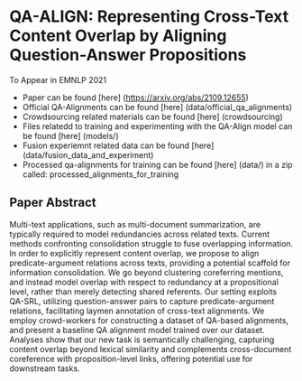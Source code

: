 # QA-ALIGN: Representing Cross-Text Content Overlap by Aligning Question-Answer Propositions
To Appear in EMNLP 2021

* Paper can be found [here] (https://arxiv.org/abs/2109.12655)
* Official QA-Alignments can be found [here] (data/official_qa_alignments)
* Crowdsourcing related materials can be found [here] (crowdsourcing)
* Files relatedd to training and experimenting with the QA-Align model can be found [here] (models/)
* Fusion experiemnt related data can be found [here] (data/fusion_data_and_experiment)
* Processed qa-alignments for training can be found [here] (data/) in a zip called: processed_alignments_for_training


## Paper Abstract
Multi-text applications, such as multi-document summarization, are typically required to model redundancies across related texts. Current methods confronting consolidation struggle to fuse overlapping information. In order to explicitly represent content overlap, we propose to align predicate-argument relations across texts, providing a potential scaffold for information consolidation. We go beyond clustering coreferring mentions, and instead model overlap with respect to redundancy at a propositional level, rather than merely detecting shared referents. Our setting exploits QA-SRL, utilizing question-answer pairs to capture predicate-argument relations, facilitating laymen annotation of cross-text alignments. We employ crowd-workers for constructing a dataset of QA-based alignments, and present a baseline QA alignment model trained over our dataset. Analyses show that our new task is semantically challenging, capturing content overlap beyond lexical similarity and complements cross-document coreference with proposition-level links, offering potential use for downstream tasks.
